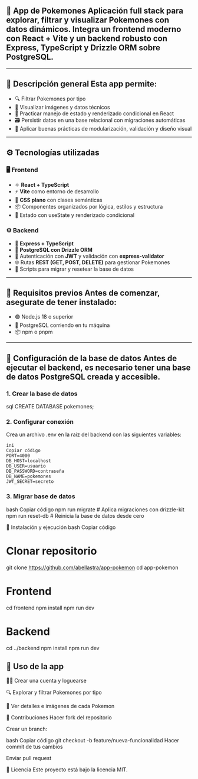 ## 🐾 App de Pokemones Aplicación **full stack** para explorar, filtrar y visualizar Pokemones con datos dinámicos. Integra un frontend moderno con **React + Vite** y un backend robusto con **Express, TypeScript y Drizzle ORM** sobre **PostgreSQL**. 

---
 ## 🧩 Descripción general Esta app permite:
  - 🔍 Filtrar Pokemones por tipo 
  - 📸 Visualizar imágenes y datos técnicos 
  - 🧠 Practicar manejo de estado y renderizado condicional en React 
  - 🗃️ Persistir datos en una base relacional con migraciones automáticas 
  - 🧼 Aplicar buenas prácticas de modularización, validación y diseño visual 
  --- 
  ## ⚙️ Tecnologías utilizadas 
  
  ### 🖥️ Frontend 
  - ⚛️ **React + TypeScript** 
  - ⚡ **Vite** como entorno de desarrollo 
  - 🎨 **CSS plano** con clases semánticas 
  - 📦 Componentes organizados por lógica, estilos y estructura 
  - 🧠 Estado con useState y renderizado condicional 
  
  ### ⚙️ Backend 
  - 🔧 **Express + TypeScript** 
  - 🐘 **PostgreSQL con Drizzle ORM** 
  - 🔐 Autenticación con **JWT** y validación con **express-validator** 
  - 🌐 Rutas **REST (GET, POST, DELETE)** para gestionar Pokemones 
  - 🧪 Scripts para migrar y resetear la base de datos 
  
  --- 
  
  ## 🧠 Requisitos previos Antes de comenzar, asegurate de tener instalado: 
  - 🟢 Node.js 18 o superior 
  - 🐘 PostgreSQL corriendo en tu máquina 
  - 📦 npm o pnpm 
  
  --- 
  ## 🐘 Configuración de la base de datos Antes de ejecutar el backend, es necesario tener una base de datos **PostgreSQL** creada y accesible. 
  
  ### 1. Crear la base de datos

  sql
  CREATE DATABASE pokemones;


  ### 2. Configurar conexión
  Crea un archivo .env en la raíz del backend con las siguientes variables:

    ini
    Copiar código
    PORT=4000
    DB_HOST=localhost
    DB_USER=usuario
    DB_PASSWORD=contraseña
    DB_NAME=pokemones
    JWT_SECRET=secreto


### 3. Migrar base de datos

  bash
  Copiar código
  npm run migrate     # Aplica migraciones con drizzle-kit
  npm run reset-db    # Reinicia la base de datos desde cero


🚀 Instalación y ejecución
bash
Copiar código
# Clonar repositorio
git clone https://github.com/abellastra/app-pokemon
cd app-pokemon

# Frontend
cd frontend
npm install
npm run dev

# Backend
cd ../backend
npm install
npm run dev


## 🎯 Uso de la app
🧍‍♀️ Crear una cuenta y loguearse

🔍 Explorar y filtrar Pokemones por tipo

📸 Ver detalles e imágenes de cada Pokemon

🤝 Contribuciones
Hacer fork del repositorio

Crear un branch:

bash
Copiar código
git checkout -b feature/nueva-funcionalidad
Hacer commit de tus cambios

Enviar pull request

📄 Licencia
Este proyecto está bajo la licencia MIT.